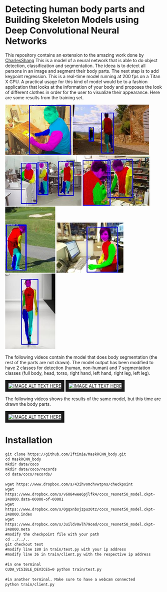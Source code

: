 # Detecting human body parts and Building Skeleton Models using Deep Convolutional Neural Networks

This repository contains an extension to the amazing work done by [CharlesShang](https://github.com/CharlesShang/FastMaskRCNN)
This is a model of a neural network that is able to do object detection, classification and segmentation.
The ideea is to detect all persons in an image and segment their body parts. The next step is to add keypoint regression. This is a real-time model running at 200 fps on a Titan X GPU.
A practical usage for this kind of model would be to a fashion application that looks at the information of your body and proposes the look of different clothes in order for the user to visualize their appearance.
Here are some results from the training set.

![demo](media/testseg57_1.jpg)
![demo](media/testseg122_1.jpg)
![demo](media/testseg226_1.jpg)
![demo](media/testseg255_1.jpg)
![demo](media/testseg293_1.jpg)
![demo](media/testseg296_1.jpg)
![demo](media/testseg305_1.jpg)

The following videos contain the model that does body segmentation (the rest of the parts are not drawn).
The model output has been modified to have 2 classes for detection (human, non-human) and 7 segmentation classes (full body, head, torso, right hand, left hand, right leg, left leg).

<a href="http://www.youtube.com/watch?feature=player_embedded&v=kcdhp1rE4Y4" target="_blank"><img src="http://img.youtube.com/vi/kcdhp1rE4Y4/0.jpg" alt="IMAGE ALT TEXT HERE" width="240" height="180" border="10" /></a>
<a href="http://www.youtube.com/watch?feature=player_embedded&v=qwtCRHeERCo" target="_blank"><img src="http://img.youtube.com/vi/qwtCRHeERCo/0.jpg" alt="IMAGE ALT TEXT HERE" width="240" height="180" border="10" /></a>

The following videos shows the results of the same model, but this time are drawn the body parts.

<a href="http://www.youtube.com/watch?feature=player_embedded&v=6KEgvAE0wZ0" target="_blank"><img src="http://img.youtube.com/vi/6KEgvAE0wZ0/0.jpg" alt="IMAGE ALT TEXT HERE" width="240" height="180" border="10" /></a>

# Installation
```
git clone https://github.com/Iftimie/MaskRCNN_body.git
cd MaskRCNN_body
mkdir data/coco
mkdir data/coco/records
cd data/coco/records/

wget https://www.dropbox.com/s/43ihvomchvwtpns/checkpoint
wget https://www.dropbox.com/s/v6084wee6pjlfk4/coco_resnet50_model.ckpt-248000.data-00000-of-00001
wget https://www.dropbox.com/s/0gqxnbsjzpuz0tz/coco_resnet50_model.ckpt-248000.index
wget https://www.dropbox.com/s/3uildv0wlh79oad/coco_resnet50_model.ckpt-248000.meta
#modify the checkpoint file with your path
cd ../../..
git checkout test
#modify line 180 in train/test.py with your ip address
#modify line 36 in train/client.py with the respective ip address

#in one terminal
CUDA_VISIBLE_DEVICES=0 python train/test.py

#in another terminal. Make sure to have a webcam connected
python train/client.py
```
